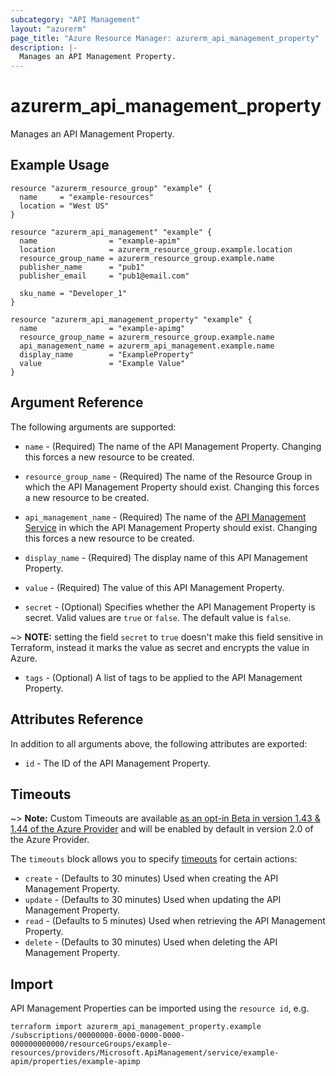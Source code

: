 ```yaml
---
subcategory: "API Management"
layout: "azurerm"
page_title: "Azure Resource Manager: azurerm_api_management_property"
description: |-
  Manages an API Management Property.
---
```


# azurerm_api_management_property

Manages an API Management Property.


## Example Usage

```hcl
resource "azurerm_resource_group" "example" {
  name     = "example-resources"
  location = "West US"
}

resource "azurerm_api_management" "example" {
  name                = "example-apim"
  location            = azurerm_resource_group.example.location
  resource_group_name = azurerm_resource_group.example.name
  publisher_name      = "pub1"
  publisher_email     = "pub1@email.com"

  sku_name = "Developer_1"
}

resource "azurerm_api_management_property" "example" {
  name                = "example-apimg"
  resource_group_name = azurerm_resource_group.example.name
  api_management_name = azurerm_api_management.example.name
  display_name        = "ExampleProperty"
  value               = "Example Value"
}
```


## Argument Reference

The following arguments are supported:

* `name` - (Required) The name of the API Management Property. Changing this forces a new resource to be created.

* `resource_group_name` - (Required) The name of the Resource Group in which the API Management Property should exist. Changing this forces a new resource to be created.

* `api_management_name` - (Required) The name of the [API Management Service](api_management.html) in which the API Management Property should exist. Changing this forces a new resource to be created.

* `display_name` - (Required) The display name of this API Management Property.

* `value` - (Required) The value of this API Management Property.

* `secret` - (Optional) Specifies whether the API Management Property is secret. Valid values are `true` or `false`. The default value is `false`.

~> **NOTE:** setting the field `secret` to `true` doesn't make this field sensitive in Terraform, instead it marks the value as secret and encrypts the value in Azure.

* `tags` - (Optional) A list of tags to be applied to the API Management Property.

## Attributes Reference

In addition to all arguments above, the following attributes are exported:

* `id` - The ID of the API Management Property.

## Timeouts

~> **Note:** Custom Timeouts are available [as an opt-in Beta in version 1.43 & 1.44 of the Azure Provider](/docs/providers/azurerm/guides/2.0-beta.html) and will be enabled by default in version 2.0 of the Azure Provider.

The `timeouts` block allows you to specify [timeouts](https://www.terraform.io/docs/configuration/resources.html#timeouts) for certain actions:

* `create` - (Defaults to 30 minutes) Used when creating the API Management Property.
* `update` - (Defaults to 30 minutes) Used when updating the API Management Property.
* `read` - (Defaults to 5 minutes) Used when retrieving the API Management Property.
* `delete` - (Defaults to 30 minutes) Used when deleting the API Management Property.

## Import

API Management Properties can be imported using the `resource id`, e.g.

```shell
terraform import azurerm_api_management_property.example /subscriptions/00000000-0000-0000-0000-000000000000/resourceGroups/example-resources/providers/Microsoft.ApiManagement/service/example-apim/properties/example-apimp
```
